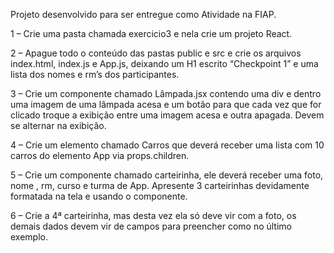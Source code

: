 Projeto desenvolvido para ser entregue como Atividade na FIAP.

1 – Crie uma pasta chamada exercicio3 e nela crie um projeto React. 

2 – Apague todo o conteúdo das pastas public e src e crie os arquivos index.html, index.js e App.js, deixando um H1 escrito “Checkpoint 1” e uma lista dos nomes e rm’s dos participantes. 

3 – Crie um componente chamado Lâmpada.jsx contendo uma div e dentro uma imagem de uma lâmpada acesa e um botão para que cada vez que for clicado troque a exibição entre uma imagem acesa e outra apagada. Devem se alternar na exibição. 

4 – Crie um elemento chamado Carros que deverá receber uma lista com 10 carros do elemento App via props.children. 

5 – Crie um componente chamado carteirinha, ele deverá receber uma foto, nome , rm, curso e turma de App. Apresente 3 carteirinhas devidamente formatada na tela e usando o componente. 

6 – Crie a 4ª carteirinha, mas desta vez ela só deve vir com a foto, os demais dados devem vir de campos para preencher como no último exemplo. 
